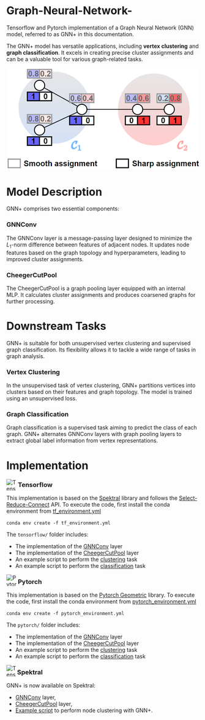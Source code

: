 # Graph-Neural-Network-

Tensorflow and Pytorch implementation of a Graph Neural Network (GNN) model, referred to as GNN+ in this documentation.

The GNN+ model has versatile applications, including **vertex clustering** and **graph classification**. It excels in creating precise cluster assignments and can be a valuable tool for various graph-related tasks.

![Sample Image](img/sharp.png)

# Model Description
GNN+ comprises two essential components:

### GNNConv
The GNNConv layer is a message-passing layer designed to minimize the $L_1$-norm difference between features of adjacent nodes. It updates node features based on the graph topology and hyperparameters, leading to improved cluster assignments.

### CheegerCutPool
The CheegerCutPool is a graph pooling layer equipped with an internal MLP. It calculates cluster assignments and produces coarsened graphs for further processing.

# Downstream Tasks
GNN+ is suitable for both unsupervised vertex clustering and supervised graph classification. Its flexibility allows it to tackle a wide range of tasks in graph analysis.

### Vertex Clustering
In the unsupervised task of vertex clustering, GNN+ partitions vertices into clusters based on their features and graph topology. The model is trained using an unsupervised loss.

### Graph Classification
Graph classification is a supervised task aiming to predict the class of each graph. GNN+ alternates GNNConv layers with graph pooling layers to extract global label information from vertex representations.

# Implementation

<img align="left" width="30" height="30" src="https://upload.wikimedia.org/wikipedia/commons/2/2d/Tensorflow_logo.svg" alt="Tensorflow icon">

### Tensorflow
This implementation is based on the [Spektral](https://graphneural.network/) library and follows the [Select-Reduce-Connect](https://graphneural.network/layers/pooling/#srcpool) API.
To execute the code, first install the conda environment from [tf_environment.yml](tensorflow/tf_environment.yml)

    conda env create -f tf_environment.yml

The ``tensorflow/`` folder includes:

- The implementation of the [GNNConv](/tensorflow/GNNConv.py) layer
- The implementation of the [CheegerCutPool](/tensorflow/CheegerCutPool.py) layer
- An example script to perform the [clustering](/tensorflow/clustering.py) task
- An example script to perform the  [classification](/tensorflow/classification.py) task

<img align="left" width="30" height="30" src="https://upload.wikimedia.org/wikipedia/commons/1/10/PyTorch_logo_icon.svg" alt="Pytorch icon">

### Pytorch
This implementation is based on the [Pytorch Geometric](https://pytorch-geometric.readthedocs.io/) library. To execute the code, first install the conda environment from [pytorch_environment.yml](pytorch/pytorch_environment.yml)

    conda env create -f pytorch_environment.yml

The ``pytorch/`` folder includes:

- The implementation of the [GNNConv](/pytorch/GNNConv.py) layer
- The implementation of the [CheegerCutPool](/pytorch/CheegerCutPool.py) layer
- An example script to perform the [clustering](/pytorch/clustering.py) task
- An example script to perform the  [classification](/pytorch/classification.py) task

<img align="left" width="28" height="30" src="https://github.com/danielegrattarola/spektral/blob/master/docs/img/ghost_dark.svg" alt="Tensorflow icon">

### Spektral

GNN+ is now available on Spektral:

- [GNNConv](https://graphneural.network/layers/convolution/#gnnconv) layer,
- [CheegerCutPool](https://graphneural.network/layers/pooling/#cheegercutpool) layer,
- [Example script](https://github.com/danielegrattarola/spektral/blob/master/examples/other/node_clustering_gnnplus.py) to perform node clustering with GNN+.


